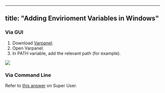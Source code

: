 
---
title: "Adding Envirioment Variables in Windows"
---

### Via GUI

1.  Download [Varpanel](http://implbits.com/products/varpanel/).
2.  Open Varpanel.
3.  In PATH variable, add the relevant path (for example).

![](//discourse-user-assets.s3.amazonaws.com/original/2X/2/2ba273241acdbf4164bae20216c975d0e2ceff08.gif)

### Via Command Line

Refer to [this answer](http://superuser.com/a/284351/275797) on Super User.
